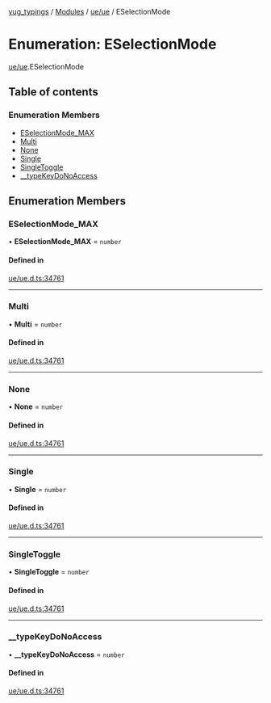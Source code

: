 [yug_typings](../README.md) / [Modules](../modules.md) / [ue/ue](../modules/ue_ue.md) / ESelectionMode

# Enumeration: ESelectionMode

[ue/ue](../modules/ue_ue.md).ESelectionMode

## Table of contents

### Enumeration Members

- [ESelectionMode\_MAX](ue_ue.ESelectionMode.md#eselectionmode_max)
- [Multi](ue_ue.ESelectionMode.md#multi)
- [None](ue_ue.ESelectionMode.md#none)
- [Single](ue_ue.ESelectionMode.md#single)
- [SingleToggle](ue_ue.ESelectionMode.md#singletoggle)
- [\_\_typeKeyDoNoAccess](ue_ue.ESelectionMode.md#__typekeydonoaccess)

## Enumeration Members

### ESelectionMode\_MAX

• **ESelectionMode\_MAX** = `number`

#### Defined in

[ue/ue.d.ts:34761](https://github.com/YugMetaverse/yug_typings/blob/b7d9b19/ue/ue.d.ts#L34761)

___

### Multi

• **Multi** = `number`

#### Defined in

[ue/ue.d.ts:34761](https://github.com/YugMetaverse/yug_typings/blob/b7d9b19/ue/ue.d.ts#L34761)

___

### None

• **None** = `number`

#### Defined in

[ue/ue.d.ts:34761](https://github.com/YugMetaverse/yug_typings/blob/b7d9b19/ue/ue.d.ts#L34761)

___

### Single

• **Single** = `number`

#### Defined in

[ue/ue.d.ts:34761](https://github.com/YugMetaverse/yug_typings/blob/b7d9b19/ue/ue.d.ts#L34761)

___

### SingleToggle

• **SingleToggle** = `number`

#### Defined in

[ue/ue.d.ts:34761](https://github.com/YugMetaverse/yug_typings/blob/b7d9b19/ue/ue.d.ts#L34761)

___

### \_\_typeKeyDoNoAccess

• **\_\_typeKeyDoNoAccess** = `number`

#### Defined in

[ue/ue.d.ts:34761](https://github.com/YugMetaverse/yug_typings/blob/b7d9b19/ue/ue.d.ts#L34761)
